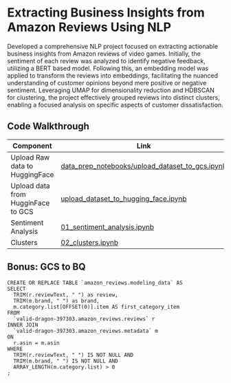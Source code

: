 # Extracting Business Insights from Amazon Reviews Using NLP

Developed a comprehensive NLP project focused on extracting actionable business insights from Amazon reviews of video games. Initially, the sentiment of each review was analyzed to identify negative feedback, utilizing a BERT based model. Following this, an embedding model was applied to transform the reviews into embeddings, facilitating the nuanced understanding of customer opinions beyond mere positive or negative sentiment. Leveraging UMAP for dimensionality reduction and HDBSCAN for clustering, the project effectively grouped reviews into distinct clusters, enabling a focused analysis on specific aspects of customer dissatisfaction. 

## Code Walkthrough

| Component         | Link                                                                                                                       |
|-------------------|---------------------------------------------------------------------------------------------------------------------------- |
| Upload Raw data to HuggingFace       | [data_prep_notebooks/upload_dataset_to_gcs.ipynb](https://github.com/jjovalle99/AmazonNLP/blob/c882ab82139ed2110c16ec18741b9711ed47e9a8/data_prep_notebooks/upload_dataset_to_gcs.ipynb)               |
| Upload data from HugginFace to GCS  | [upload_dataset_to_hugging_face.ipynb](https://github.com/jjovalle99/AmazonNLP/blob/c882ab82139ed2110c16ec18741b9711ed47e9a8/data_prep_notebooks/upload_dataset_to_hugging_face.ipynb)          |
| Sentiment Analysis  | [01_sentiment_analysis.ipynb](https://github.com/jjovalle99/AmazonNLP/blob/c882ab82139ed2110c16ec18741b9711ed47e9a8/01_sentiment_analysis.ipynb)          |
| Clusters | [02_clusters.ipynb](https://github.com/jjovalle99/AmazonNLP/blob/c882ab82139ed2110c16ec18741b9711ed47e9a8/02_clusters.ipynb)          |


## Bonus: GCS to BQ
```
CREATE OR REPLACE TABLE `amazon_reviews.modeling_data` AS 
SELECT 
  TRIM(r.reviewText, " ") as review,
  TRIM(m.brand, " ") as brand,
  m.category.list[OFFSET(0)].item AS first_category_item
FROM 
  `valid-dragon-397303.amazon_reviews.reviews` r
INNER JOIN
  `valid-dragon-397303.amazon_reviews.metadata` m
ON
  r.asin = m.asin
WHERE 
  TRIM(r.reviewText, " ") IS NOT NULL AND
  TRIM(m.brand, " ") IS NOT NULL AND
  ARRAY_LENGTH(m.category.list) > 0
;
```
